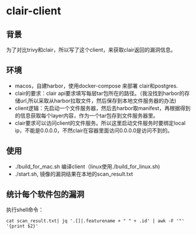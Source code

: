 # clair-client

## 背景
为了对比trivy和clair，所以写了这个client，来获取clair返回的漏洞信息。

## 环境

- macos，自建harbor，使用docker-compose 来部署 clair和postgres.
- clair的要求：clair api要求填写每层tar包所在的路径。（我没找到harbor的存储url,所以采取从harbor拉取文件，然后保存到本地文件服务器的办法)
- client逻辑：先启动一个文件服务器，然后去harbor取manifest，再根据得到的信息获取每个layer内容，作为一个tar包存到文件服务器里。
- clair要求可以访问client的文件服务。所以这里启动文件服务时要绑定local ip，不能是0.0.0.0，不然clair在容器里面访问0.0.0.0是访问不到的。

## 使用

- ./build_for_mac.sh 编译client（linux使用./build_for_linux.sh)
- ./start.sh, 镜像的漏洞结果在本地的scan_result.txt

## 统计每个软件包的漏洞

执行shell命令：
```aidl
cat scan_result.txt| jq '.[]|.featurename + " " + .id' | awk -F '"' '{print $2}'
```